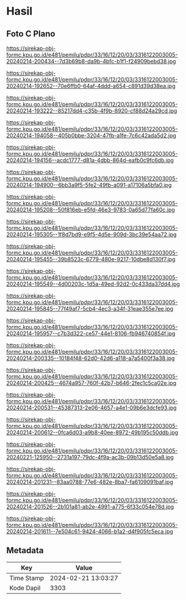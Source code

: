 # Hasil

## Foto C Plano

https://sirekap-obj-formc.kpu.go.id/e481/pemilu/pdpr/33/16/12/20/03/3316122003005-20240214-200434--7d3b69b8-da9b-4bfc-b1f1-f24909bebd38.jpg

https://sirekap-obj-formc.kpu.go.id/e481/pemilu/pdpr/33/16/12/20/03/3316122003005-20240214-192652--70e6ffb0-64af-4ddd-a654-c891d39d38ea.jpg

https://sirekap-obj-formc.kpu.go.id/e481/pemilu/pdpr/33/16/12/20/03/3316122003005-20240214-193222--85217dd4-c35b-4f9b-8920-cf88d24a29cd.jpg

https://sirekap-obj-formc.kpu.go.id/e481/pemilu/pdpr/33/16/12/20/03/3316122003005-20240214-194058--405b0bbe-3204-47fb-a1fe-7c6c42ada5d2.jpg

https://sirekap-obj-formc.kpu.go.id/e481/pemilu/pdpr/33/16/12/20/03/3316122003005-20240214-194156--acdc1777-d81a-4dbb-864d-eafb0c9fc6db.jpg

https://sirekap-obj-formc.kpu.go.id/e481/pemilu/pdpr/33/16/12/20/03/3316122003005-20240214-194900--6bb3a9f5-5fe2-49fb-a091-a17106a5bfa0.jpg

https://sirekap-obj-formc.kpu.go.id/e481/pemilu/pdpr/33/16/12/20/03/3316122003005-20240214-195208--50f816eb-e5fd-46e3-9783-0a65d77fa60c.jpg

https://sirekap-obj-formc.kpu.go.id/e481/pemilu/pdpr/33/16/12/20/03/3316122003005-20240214-195305--1f8d7bd9-e9f5-4d5e-909d-3bc39e54aa72.jpg

https://sirekap-obj-formc.kpu.go.id/e481/pemilu/pdpr/33/16/12/20/03/3316122003005-20240214-195455--39b8523c-6779-480e-9217-10dbe8d130f7.jpg

https://sirekap-obj-formc.kpu.go.id/e481/pemilu/pdpr/33/16/12/20/03/3316122003005-20240214-195549--4d00203c-1d5a-49ed-92d2-0c433da37dd4.jpg

https://sirekap-obj-formc.kpu.go.id/e481/pemilu/pdpr/33/16/12/20/03/3316122003005-20240214-195845--77f49af7-5cb4-4ec3-a34f-31eae355e7ee.jpg

https://sirekap-obj-formc.kpu.go.id/e481/pemilu/pdpr/33/16/12/20/03/3316122003005-20240214-195957--c7b3d322-ce57-44e1-8106-fb946740854f.jpg

https://sirekap-obj-formc.kpu.go.id/e481/pemilu/pdpr/33/16/12/20/03/3316122003005-20240214-200335--10184f48-62d0-42d6-a118-a7a5400f3a38.jpg

https://sirekap-obj-formc.kpu.go.id/e481/pemilu/pdpr/33/16/12/20/03/3316122003005-20240214-200425--4674a957-760f-42b7-b646-2fec1c5ca02e.jpg

https://sirekap-obj-formc.kpu.go.id/e481/pemilu/pdpr/33/16/12/20/03/3316122003005-20240214-200531--45387313-2e06-4657-a4e1-09b6e3dcfe93.jpg

https://sirekap-obj-formc.kpu.go.id/e481/pemilu/pdpr/33/16/12/20/03/3316122003005-20240214-200612--0fca6d03-a9b8-40ee-8972-49b195c50ddb.jpg

https://sirekap-obj-formc.kpu.go.id/e481/pemilu/pdpr/33/16/12/20/03/3316122003005-20240221-125950--2731a197-79dc-4f9a-ac3b-09b13d50e5a8.jpg

https://sirekap-obj-formc.kpu.go.id/e481/pemilu/pdpr/33/16/12/20/03/3316122003005-20240214-201231--83aa0788-77e6-482e-8ba7-fa6109091baf.jpg

https://sirekap-obj-formc.kpu.go.id/e481/pemilu/pdpr/33/16/12/20/03/3316122003005-20240214-201526--2b101a81-ab2e-4991-a775-6f33c054e78d.jpg

https://sirekap-obj-formc.kpu.go.id/e481/pemilu/pdpr/33/16/12/20/03/3316122003005-20240214-201611--7e504c61-9424-4066-b1a2-d4f905fc5eca.jpg


## Metadata

| Key        | Value               |
| ---------- | ------------------- |
| Time Stamp | 2024-02-21 13:03:27 |
| Kode Dapil | 3303                |



